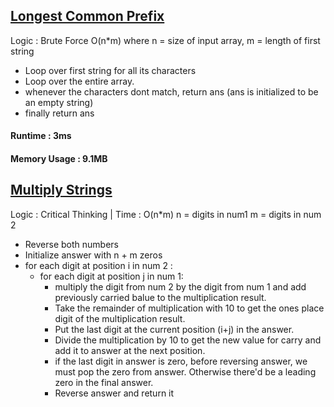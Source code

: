 ## [Longest Common Prefix](https://leetcode.com/problems/longest-common-prefix/)
Logic : Brute Force O(n*m) where n = size of input array, m = length of first string

- Loop over first string for all its characters
- Loop over the entire array.
- whenever the characters dont match, return ans (ans is initialized to be an empty string)
- finally return ans

#### Runtime : 3ms
#### Memory Usage : 9.1MB

## [Multiply Strings](https://leetcode.com/problems/multiply-strings/)
Logic : Critical Thinking | Time : O(n*m) n = digits in num1 m = digits in num 2

- Reverse both numbers
- Initialize answer with n + m zeros
- for each digit at position i in num 2 :
	- for each digit at position j in num 1:
		- multiply the digit from num 2 by the digit from num 1 and add previously carried balue to the multiplication result.
		- Take the remainder of multiplication with 10 to get the ones place digit of the multiplication result.
		- Put the last digit at the current position (i+j) in the answer.
		-	Divide the multiplication by 10 to get the new value for carry and add it to answer at the next position. 
		- if the last digit in answer is zero, before reversing answer, we must pop the zero from answer. Otherwise there'd be a leading zero in the final answer.
		- Reverse answer and return it

